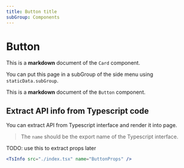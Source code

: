 ```yaml
---
title: Button title
subGroup: Components
---
```


# Button

This is a **markdown** document of the `Card` component.

You can put this page in a subGroup of the side menu using `staticData.subGroup`.

<Demo src="./demos/demo1.tsx" />

This is a **markdown** document of the `Button` component.

## Extract API info from Typescript code

You can extract API from Typescript interface and render it into page.

> The `name` should be the export name of the Typescript interface.

TODO: use this to extract props later

```jsx
<TsInfo src="./index.tsx" name="ButtonProps" />
```
